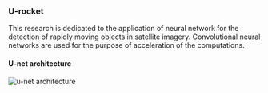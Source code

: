 ### U-rocket

This research is dedicated to the application of neural network for the detection of rapidly moving objects in satellite imagery. Convolutional neural networks are used for the purpose of acceleration of the computations. 
#### U-net architecture
![u-net architecture](http://robocraft.ru/files/neuronet/u-net/u-net-architecture.png)



